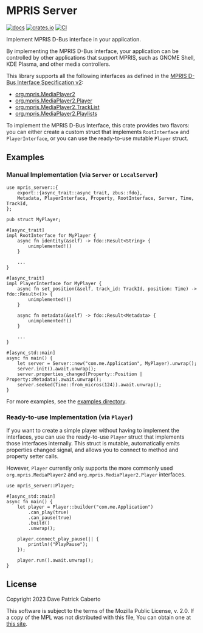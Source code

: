 # MPRIS Server

[![docs](https://docs.rs/mpris-server/badge.svg)](https://docs.rs/mpris-server/)
[![crates.io](https://img.shields.io/crates/v/mpris-server)](https://crates.io/crates/mpris-server)
[![CI](https://github.com/SeaDve/mpris-server/actions/workflows/ci.yml/badge.svg)](https://github.com/SeaDve/mpris-server/actions/workflows/ci.yml)

Implement MPRIS D-Bus interface in your application.

By implementing the MPRIS D-Bus interface, your application can be controlled by other applications that support MPRIS, such as GNOME Shell, KDE Plasma, and other media controllers.

This library supports all the following interfaces as defined in the [MPRIS D-Bus Interface Specification v2](https://specifications.freedesktop.org/mpris-spec/2.2/index.html):

* [org.mpris.MediaPlayer2](https://specifications.freedesktop.org/mpris-spec/2.2/Media_Player.html)
* [org.mpris.MediaPlayer2.Player](https://specifications.freedesktop.org/mpris-spec/2.2/Player_Interface.html)
* [org.mpris.MediaPlayer2.TrackList](https://specifications.freedesktop.org/mpris-spec/2.2/Track_List_Interface.html)
* [org.mpris.MediaPlayer2.Playlists](https://specifications.freedesktop.org/mpris-spec/2.2/Playlists_Interface.html)

To implement the MPRIS D-Bus Interface, this crate provides two flavors: you can either create a custom struct that implements `RootInterface` and `PlayerInterface`, or you can use the ready-to-use mutable `Player` struct.

## Examples

### Manual Implementation (via `Server` or `LocalServer`)

```rust,ignore
use mpris_server::{
    export::{async_trait::async_trait, zbus::fdo},
    Metadata, PlayerInterface, Property, RootInterface, Server, Time, TrackId,
};

pub struct MyPlayer;

#[async_trait]
impl RootInterface for MyPlayer {
    async fn identity(&self) -> fdo::Result<String> {
        unimplemented!()
    }

    ...
}

#[async_trait]
impl PlayerInterface for MyPlayer {
    async fn set_position(&self, track_id: TrackId, position: Time) -> fdo::Result<()> {
        unimplemented!()
    }

    async fn metadata(&self) -> fdo::Result<Metadata> {
        unimplemented!()
    }

    ...
}

#[async_std::main]
async fn main() {
    let server = Server::new("com.me.Application", MyPlayer).unwrap();
    server.init().await.unwrap();
    server.properties_changed(Property::Position | Property::Metadata).await.unwrap();
    server.seeked(Time::from_micros(124)).await.unwrap();
}
```

For more examples, see the [examples directory](https://github.com/SeaDve/mpris-server/tree/main/examples).

### Ready-to-use Implementation (via `Player`)

If you want to create a simple player without having to implement the interfaces, you can use the ready-to-use `Player` struct that implements those interfaces internally. This struct is mutable, automatically emits properties changed signal, and allows you to connect to method and property setter calls.

However, `Player` currently only supports the more commonly used `org.mpris.MediaPlayer2` and `org.mpris.MediaPlayer2.Player` interfaces.

```rust,ignore
use mpris_server::Player;

#[async_std::main]
async fn main() {
    let player = Player::builder("com.me.Application")
        .can_play(true)
        .can_pause(true)
        .build()
        .unwrap();

    player.connect_play_pause(|| {
        println!("PlayPause");
    });

    player.run().await.unwrap();
}
```

## License

Copyright 2023 Dave Patrick Caberto

This software is subject to the terms of the Mozilla Public License, v. 2.0. If a copy of the MPL was not distributed with this file, You can obtain one at [this site](http://mozilla.org/MPL/2.0/).
